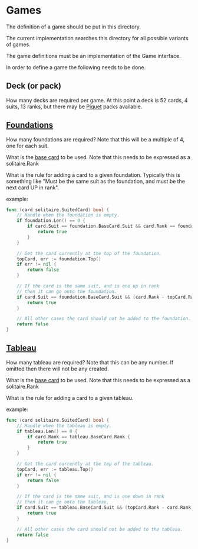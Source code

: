 # Games

The definition of a game should be put in this directory.

The current implementation searches this directory for all possible variants of
games.

The game definitions must be an implementation of the Game interface.

In order to define a game the following needs to be done.

## Deck (or pack)

How many decks are required per game. At this point a deck is 52 cards, 4 suits,
13 ranks, but there may be [Piquet](https://en.wikipedia.org/wiki/Piquet_pack)
packs available.

## [Foundations](https://en.wikipedia.org/wiki/Glossary_of_patience_terms#foundations)

How many foundations are required? Note that this will be a multiple of 4, one for each
suit.

What is the [base card](https://en.wikipedia.org/wiki/Glossary_of_patience_terms#foundation_card) to be used. Note that this needs to be expressed as a solitaire.Rank

What is the rule for adding a card to a given foundation. Typically this is
something like "Must be the same suit as the foundation, and must be the next
card UP in rank".

example:
```Go
func (card solitaire.SuitedCard) bool {
    // Handle when the foundation is empty.
    if foundation.Len() == 0 {
        if card.Suit == foundation.BaseCard.Suit && card.Rank == foundation.BaseCard.Rank {
            return true
        }
    }

    // Get the card currently at the top of the foundation.
    topCard, err := foundation.Top()
    if err != nil {
        return false
    }

    // If the card is the same suit, and is one up in rank
    // then it can go onto the foundation.
    if card.Suit == foundation.BaseCard.Suit && (card.Rank - topCard.Rank) == 1 {
        return true
    }

    // All other cases the card should not be added to the foundation.
    return false
}
```

## [Tableau](https://en.wikipedia.org/wiki/Glossary_of_patience_terms#tableau)

How many tableau are required? Note that this can be any number. If omitted then
there will not be any created.

What is the [base card](https://en.wikipedia.org/wiki/Glossary_of_patience_terms#foundation_card) to be used. Note that this needs to be expressed as a solitaire.Rank

What is the rule for adding a card to a given tableau.

example:
```Go
func (card solitaire.SuitedCard) bool {
    // Handle when the tableau is empty.
    if tableau.Len() == 0 {
        if card.Rank == tableau.BaseCard.Rank {
            return true
        }
    }

    // Get the card currently at the top of the tableau.
    topCard, err := tableau.Top()
    if err != nil {
        return false
    }

    // If the card is the same suit, and is one down in rank
    // then it can go onto the tableau.
    if card.Suit == tableau.BaseCard.Suit && (topCard.Rank - card.Rank) == 1 {
        return true
    }

    // All other cases the card should not be added to the tableau.
    return false
}
```
